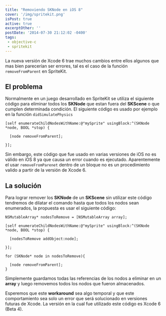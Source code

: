 ```yaml
---
title: "Removiendo SKNode en iOS 8"
cover: '/img/spritekit.png'
isPost: true
active: true
excerptOther: ''
postDate: '2014-07-30 21:12:02 -0400'
tags:
 - objective-c
 - spritekit
---
```


La nueva versión de Xcode 6 trae muchos cambios entre ellos algunos que mas bien parecerían ser errores, tal es el caso de la función `removeFromParent` en SpriteKit. 

## El problema  

Normalmente en un juego desarrollado en SpriteKit se utiliza el siguiente código para eliminar todos los **SKNode** que estan fuera del **SKScene** o que cumplen determinada condición. El siguiente código es usado por ejemplo en la función `didSimulatePhysics`

```
[self enumerateChildNodesWithName:@"mySprite" usingBlock:^(SKNode *node, BOOL *stop) {
  
  [node removeFromParent];
  
}];
```

Sin embargo, este código que fue usado en varias versiones de iOS no es válido en iOS 8 ya que causa un error cuando es ejecutado. Aparentemente el usar `removeFromParenet` dentro de un bloque no es un procedimiento valido a partir de la versión de Xcode 6.

## La solución

Para lograr remover los **SKNode** de un **SKScene** sin utilizar este código tendremos de dilatar el comando hasta que todos los nodos sean enumerados, la propuesta es usar el siguiente código:

```
NSMutableArray* nodesToRemove = [NSMutableArray array];
  
[self enumerateChildNodesWithName:@"mySprite" usingBlock:^(SKNode *node, BOOL *stop) {

  [nodesToRemove addObject:node];

}];

for (SKNode* node in nodesToRemove){
  
  [node removeFromParent];
}
``` 
 
Simplemente guardamos todas las referencias de los nodos a eliminar en un **array** y luego removemos todos los nodos que fueron almacenados.

Esperemos que este **workaround** sea algo temporal y que este comportamiento sea solo un error que será solucionado en versiones futuras de Xcode. La versión en la cual fue utilizado este código es Xcode 6 (Beta 4).